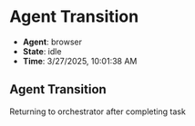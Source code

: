 # Agent Transition

- **Agent**: browser
- **State**: idle
- **Time**: 3/27/2025, 10:01:38 AM

## Agent Transition

Returning to orchestrator after completing task

